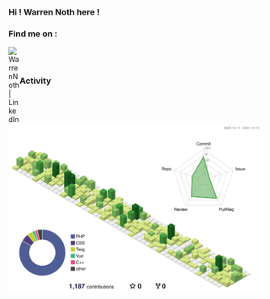 ### Hi ! Warren Noth here !

### Find me on :

[<img align="left" alt="WarrenNoth | LinkedIn" width="22px" src="https://cdn.jsdelivr.net/npm/simple-icons@v3/icons/linkedin.svg" />][linkedin]
<br/><br/>

### Activity
![](./profile-3d-contrib/profile-green-animate.svg)

[linkedin]: https://fr.linkedin.com/in/warren-noth-281572135
